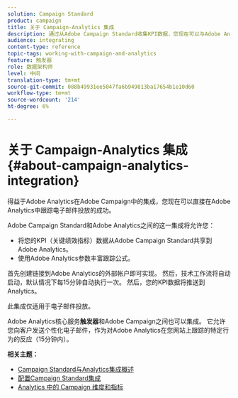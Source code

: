 ```yaml
---
solution: Campaign Standard
product: campaign
title: 关于 Campaign-Analytics 集成
description: 通过从Adobe Campaign Standard收集KPI数据，您现在可以与Adobe Analytics共享活动数据，以衡量来自Adobe Campaign的电子邮件营销指标。
audience: integrating
content-type: reference
topic-tags: working-with-campaign-and-analytics
feature: 触发器
role: 数据架构师
level: 中间
translation-type: tm+mt
source-git-commit: 088b49931ee5047fa6b949813ba17654b1e10d60
workflow-type: tm+mt
source-wordcount: '214'
ht-degree: 6%

---
```



# 关于 Campaign-Analytics 集成{#about-campaign-analytics-integration}

得益于Adobe Analytics在Adobe Campaign中的集成，您现在可以直接在Adobe Analytics中跟踪电子邮件投放的成功。

Adobe Campaign Standard和Adobe Analytics之间的这一集成将允许您：

* 将您的KPI（关键绩效指标）数据从Adobe Campaign Standard共享到Adobe Analytics。
* 使用Adobe Analytics参数丰富跟踪公式。

首先创建链接到Adobe Analytics的外部帐户即可实现。 然后，技术工作流将自动启动，默认情况下每15分钟自动执行一次。 然后，您的KPI数据将推送到Analytics。

此集成仅适用于电子邮件投放。

Adobe Analytics核心服务&#x200B;**触发器**&#x200B;和Adobe Campaign之间也可以集成。 它允许您向客户发送个性化电子邮件，作为对Adobe Analytics在您网站上跟踪的特定行为的反应（15分钟内）。

**相关主题：**

* [Campaign Standard与Analytics集成概述](https://docs.adobe.com/content/help/en/analytics/integration/adobe-campaign.html)
* [配置Campaign Standard集成](https://docs.adobe.com/content/help/en/campaign-standard/using/integrating-with-adobe-cloud/working-with-campaign-and-analytics/configure-campaign-analytics-integration.html)
* [Analytics 中的 Campaign 维度和指标](../../integrating/using/campaign-dimensions-and-metrics-in-analytics.md)

